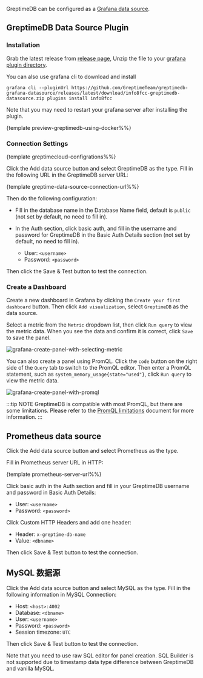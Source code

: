 GreptimeDB can be configured as a [Grafana data source](https://grafana.com/docs/grafana/latest/datasources/add-a-data-source/).

## GreptimeDB Data Source Plugin

### Installation

Grab the latest release from [release
page](https://github.com/GreptimeTeam/greptimedb-grafana-datasource/releases/latest/),
Unzip the file to your [grafana plugin
directory](https://grafana.com/docs/grafana/latest/setup-grafana/configure-grafana/#plugins).

You can also use grafana cli to download and install

```
grafana cli --pluginUrl https://github.com/GreptimeTeam/greptimedb-grafana-datasource/releases/latest/download/info8fcc-greptimedb-datasource.zip plugins install info8fcc
```

Note that you may need to restart your grafana server after installing the plugin.

{template preview-greptimedb-using-docker%%}

### Connection Settings

{template greptimecloud-configrations%%}

Click the Add data source button and select GreptimeDB as the type. Fill in the following URL in the GreptimeDB server URL:

{template greptime-data-source-connection-url%%}

Then do the following configuration:

- Fill in the database name in the Database Name field, default is `public` (not set by default, no need to fill in).
- In the Auth section, click basic auth, and fill in the username and password for GreptimeDB in the Basic Auth Details section (not set by default, no need to fill in).

  - User: `<username>`
  - Password: `<password>`

Then click the Save & Test button to test the connection.

### Create a Dashboard

Create a new dashboard in Grafana by clicking the `Create your first dashboard` button.
Then click `Add visualization`, select `GreptimeDB` as the data source.

Select a metric from the `Metric` dropdown list, then click `Run query` to view the metric data.
When you see the data and confirm it is correct, click `Save` to save the panel.

![grafana-create-panel-with-selecting-metric](/create-panel-with-selecting-metric-greptimedb.jpg)

You can also create a panel using PromQL.
Click the `code` button on the right side of the `Query` tab to switch to the PromQL editor.
Then enter a PromQL statement, such as `system_memory_usage{state="used"}`, click `Run query` to view the metric data.

![grafana-create-panel-with-promql](/grafana-create-panel-with-promql.png)


:::tip NOTE
GreptimeDB is compatible with most PromQL, but there are some limitations. Please refer to the [PromQL limitations](/user-guide/query-data/promql#局限) document for more information.
:::

## Prometheus data source

Click the Add data source button and select Prometheus as the type.

Fill in Prometheus server URL in HTTP:

{template prometheus-server-url%%}

Click basic auth in the Auth section and fill in your GreptimeDB username and password in Basic Auth Details:

- User: `<username>`
- Password: `<password>`

Click Custom HTTP Headers and add one header:

- Header: `x-greptime-db-name`
- Value: `<dbname>`

Then click Save & Test button to test the connection.

## MySQL 数据源

Click the Add data source button and select MySQL as the type. Fill in the following information in MySQL Connection:

- Host: `<host>:4002`
- Database: `<dbname>`
- User: `<username>`
- Password: `<password>`
- Session timezone: `UTC`

Then click Save & Test button to test the connection.

Note that you need to use raw SQL editor for panel creation. SQL Builder is not
supported due to timestamp data type difference between GreptimeDB and vanilla
MySQL.
